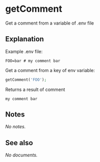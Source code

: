# getComment

Get a comment from a variable of .env file

## Explanation

Example .env file:

```shell
FOO=bar # my comment bar
```

Get a comment from a key of env variable:

```php
getComment('FOO');
```

Returns a result of comment


```shell
my comment bar
```

## Notes

_No notes._

## See also

_No documents._